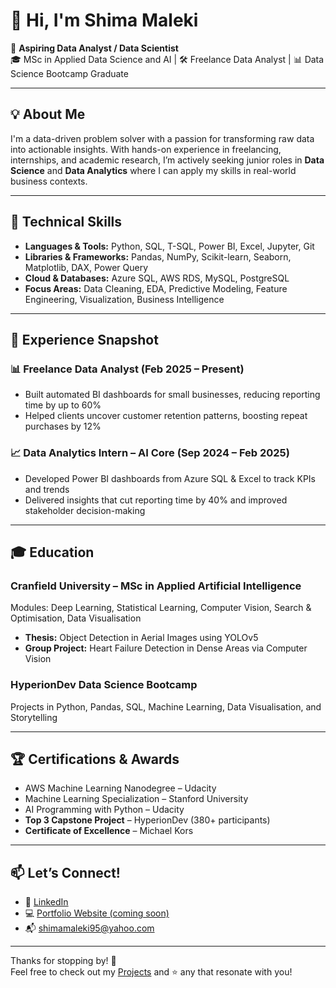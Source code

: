 # 👋 Hi, I'm Shima Maleki

🎯 **Aspiring Data Analyst / Data Scientist**  
🎓 MSc in Applied Data Science and AI | 🛠️ Freelance Data Analyst | 📊 Data Science Bootcamp Graduate  

---

## 💡 About Me

I'm a data-driven problem solver with a passion for transforming raw data into actionable insights. With hands-on experience in freelancing, internships, and academic research, I’m actively seeking junior roles in **Data Science** and **Data Analytics** where I can apply my skills in real-world business contexts.

---

## 🔧 Technical Skills

- **Languages & Tools:** Python, SQL, T-SQL, Power BI, Excel, Jupyter, Git  
- **Libraries & Frameworks:** Pandas, NumPy, Scikit-learn, Seaborn, Matplotlib, DAX, Power Query  
- **Cloud & Databases:** Azure SQL, AWS RDS, MySQL, PostgreSQL  
- **Focus Areas:** Data Cleaning, EDA, Predictive Modeling, Feature Engineering, Visualization, Business Intelligence  

---

## 💼 Experience Snapshot

### 📊 Freelance Data Analyst (Feb 2025 – Present)
- Built automated BI dashboards for small businesses, reducing reporting time by up to 60%
- Helped clients uncover customer retention patterns, boosting repeat purchases by 12%

### 📈 Data Analytics Intern – AI Core (Sep 2024 – Feb 2025)
- Developed Power BI dashboards from Azure SQL & Excel to track KPIs and trends
- Delivered insights that cut reporting time by 40% and improved stakeholder decision-making

---

## 🎓 Education

### Cranfield University – MSc in Applied Artificial Intelligence  
Modules: Deep Learning, Statistical Learning, Computer Vision, Search & Optimisation, Data Visualisation  
- **Thesis:** Object Detection in Aerial Images using YOLOv5  
- **Group Project:** Heart Failure Detection in Dense Areas via Computer Vision

### HyperionDev Data Science Bootcamp  
Projects in Python, Pandas, SQL, Machine Learning, Data Visualisation, and Storytelling

---

## 🏆 Certifications & Awards

- AWS Machine Learning Nanodegree – Udacity  
- Machine Learning Specialization – Stanford University  
- AI Programming with Python – Udacity  
- **Top 3 Capstone Project** – HyperionDev (380+ participants)  
- **Certificate of Excellence** – Michael Kors  

---

## 📫 Let’s Connect!

- 💼 [LinkedIn](https://www.linkedin.com/in/shmkx7/)  
- 💻 [Portfolio Website (coming soon)](#) 
- 📬 shimamaleki95@yahoo.com  

---

Thanks for stopping by! 🚀  
Feel free to check out my [Projects](#) and ⭐️ any that resonate with you!

